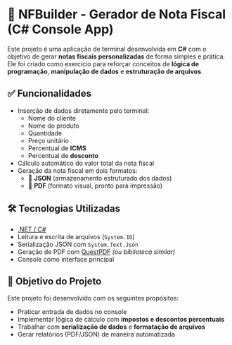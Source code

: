 
# 🧾 NFBuilder - Gerador de Nota Fiscal (C# Console App)

Este projeto é uma aplicação de terminal desenvolvida em **C#** com o objetivo de gerar **notas fiscais personalizadas** de forma simples e prática. Ele foi criado como exercício para reforçar conceitos de **lógica de programação**, **manipulação de dados** e **estruturação de arquivos**.

## ✅ Funcionalidades

- Inserção de dados diretamente pelo terminal:
  - Nome do cliente
  - Nome do produto
  - Quantidade
  - Preço unitário
  - Percentual de **ICMS**
  - Percentual de **desconto**
- Cálculo automático do valor total da nota fiscal
- Geração da nota fiscal em dois formatos:
  - 📄 **JSON** (armazenamento estruturado dos dados)
  - 🧾 **PDF** (formato visual, pronto para impressão)

## 🛠️ Tecnologias Utilizadas

- [.NET / C#](https://dotnet.microsoft.com/)
- Leitura e escrita de arquivos (`System.IO`)
- Serialização JSON com `System.Text.Json`
- Geração de PDF com [QuestPDF](https://www.questpdf.com/) *(ou biblioteca similar)*
- Console como interface principal

## 🎯 Objetivo do Projeto

Este projeto foi desenvolvido com os seguintes propósitos:

- Praticar entrada de dados no console
- Implementar lógica de cálculo com **impostos e descontos percentuais**
- Trabalhar com **serialização de dados** e **formatação de arquivos**
- Gerar relatórios (PDF/JSON) de maneira automatizada
